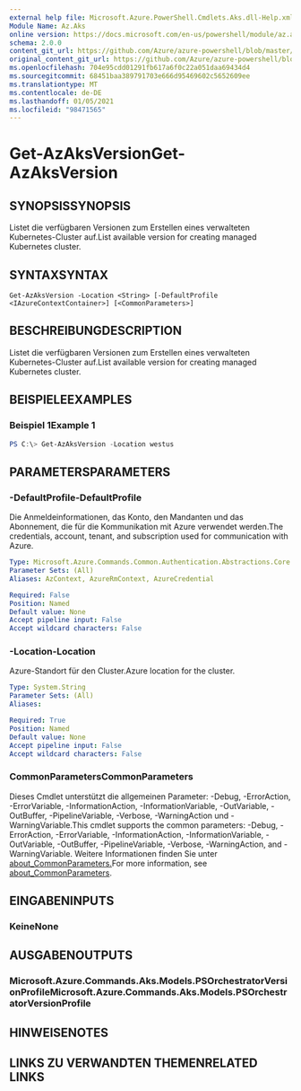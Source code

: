 ```yaml
---
external help file: Microsoft.Azure.PowerShell.Cmdlets.Aks.dll-Help.xml
Module Name: Az.Aks
online version: https://docs.microsoft.com/en-us/powershell/module/az.aks/get-azaksversion
schema: 2.0.0
content_git_url: https://github.com/Azure/azure-powershell/blob/master/src/Aks/Aks/help/Get-AzAksVersion.md
original_content_git_url: https://github.com/Azure/azure-powershell/blob/master/src/Aks/Aks/help/Get-AzAksVersion.md
ms.openlocfilehash: 704e95cdd01291fb617a6f0c22a051daa69434d4
ms.sourcegitcommit: 68451baa389791703e666d95469602c5652609ee
ms.translationtype: MT
ms.contentlocale: de-DE
ms.lasthandoff: 01/05/2021
ms.locfileid: "98471565"
---
```

# <span data-ttu-id="38397-101">Get-AzAksVersion</span><span class="sxs-lookup"><span data-stu-id="38397-101">Get-AzAksVersion</span></span>

## <span data-ttu-id="38397-102">SYNOPSIS</span><span class="sxs-lookup"><span data-stu-id="38397-102">SYNOPSIS</span></span>
<span data-ttu-id="38397-103">Listet die verfügbaren Versionen zum Erstellen eines verwalteten Kubernetes-Cluster auf.</span><span class="sxs-lookup"><span data-stu-id="38397-103">List available version for creating managed Kubernetes cluster.</span></span>

## <span data-ttu-id="38397-104">SYNTAX</span><span class="sxs-lookup"><span data-stu-id="38397-104">SYNTAX</span></span>

```
Get-AzAksVersion -Location <String> [-DefaultProfile <IAzureContextContainer>] [<CommonParameters>]
```

## <span data-ttu-id="38397-105">BESCHREIBUNG</span><span class="sxs-lookup"><span data-stu-id="38397-105">DESCRIPTION</span></span>
<span data-ttu-id="38397-106">Listet die verfügbaren Versionen zum Erstellen eines verwalteten Kubernetes-Cluster auf.</span><span class="sxs-lookup"><span data-stu-id="38397-106">List available version for creating managed Kubernetes cluster.</span></span>

## <span data-ttu-id="38397-107">BEISPIELE</span><span class="sxs-lookup"><span data-stu-id="38397-107">EXAMPLES</span></span>

### <span data-ttu-id="38397-108">Beispiel 1</span><span class="sxs-lookup"><span data-stu-id="38397-108">Example 1</span></span>
```powershell
PS C:\> Get-AzAksVersion -Location westus
```

## <span data-ttu-id="38397-109">PARAMETERS</span><span class="sxs-lookup"><span data-stu-id="38397-109">PARAMETERS</span></span>

### <span data-ttu-id="38397-110">-DefaultProfile</span><span class="sxs-lookup"><span data-stu-id="38397-110">-DefaultProfile</span></span>
<span data-ttu-id="38397-111">Die Anmeldeinformationen, das Konto, den Mandanten und das Abonnement, die für die Kommunikation mit Azure verwendet werden.</span><span class="sxs-lookup"><span data-stu-id="38397-111">The credentials, account, tenant, and subscription used for communication with Azure.</span></span>

```yaml
Type: Microsoft.Azure.Commands.Common.Authentication.Abstractions.Core.IAzureContextContainer
Parameter Sets: (All)
Aliases: AzContext, AzureRmContext, AzureCredential

Required: False
Position: Named
Default value: None
Accept pipeline input: False
Accept wildcard characters: False
```

### <span data-ttu-id="38397-112">-Location</span><span class="sxs-lookup"><span data-stu-id="38397-112">-Location</span></span>
<span data-ttu-id="38397-113">Azure-Standort für den Cluster.</span><span class="sxs-lookup"><span data-stu-id="38397-113">Azure location for the cluster.</span></span>

```yaml
Type: System.String
Parameter Sets: (All)
Aliases:

Required: True
Position: Named
Default value: None
Accept pipeline input: False
Accept wildcard characters: False
```

### <span data-ttu-id="38397-114">CommonParameters</span><span class="sxs-lookup"><span data-stu-id="38397-114">CommonParameters</span></span>
<span data-ttu-id="38397-115">Dieses Cmdlet unterstützt die allgemeinen Parameter: -Debug, -ErrorAction, -ErrorVariable, -InformationAction, -InformationVariable, -OutVariable, -OutBuffer, -PipelineVariable, -Verbose, -WarningAction und -WarningVariable.</span><span class="sxs-lookup"><span data-stu-id="38397-115">This cmdlet supports the common parameters: -Debug, -ErrorAction, -ErrorVariable, -InformationAction, -InformationVariable, -OutVariable, -OutBuffer, -PipelineVariable, -Verbose, -WarningAction, and -WarningVariable.</span></span> <span data-ttu-id="38397-116">Weitere Informationen finden Sie unter [about_CommonParameters.](http://go.microsoft.com/fwlink/?LinkID=113216)</span><span class="sxs-lookup"><span data-stu-id="38397-116">For more information, see [about_CommonParameters](http://go.microsoft.com/fwlink/?LinkID=113216).</span></span>

## <span data-ttu-id="38397-117">EINGABEN</span><span class="sxs-lookup"><span data-stu-id="38397-117">INPUTS</span></span>

### <span data-ttu-id="38397-118">Keine</span><span class="sxs-lookup"><span data-stu-id="38397-118">None</span></span>

## <span data-ttu-id="38397-119">AUSGABEN</span><span class="sxs-lookup"><span data-stu-id="38397-119">OUTPUTS</span></span>

### <span data-ttu-id="38397-120">Microsoft.Azure.Commands.Aks.Models.PSOrchestratorVersionProfile</span><span class="sxs-lookup"><span data-stu-id="38397-120">Microsoft.Azure.Commands.Aks.Models.PSOrchestratorVersionProfile</span></span>

## <span data-ttu-id="38397-121">HINWEISE</span><span class="sxs-lookup"><span data-stu-id="38397-121">NOTES</span></span>

## <span data-ttu-id="38397-122">LINKS ZU VERWANDTEN THEMEN</span><span class="sxs-lookup"><span data-stu-id="38397-122">RELATED LINKS</span></span>
